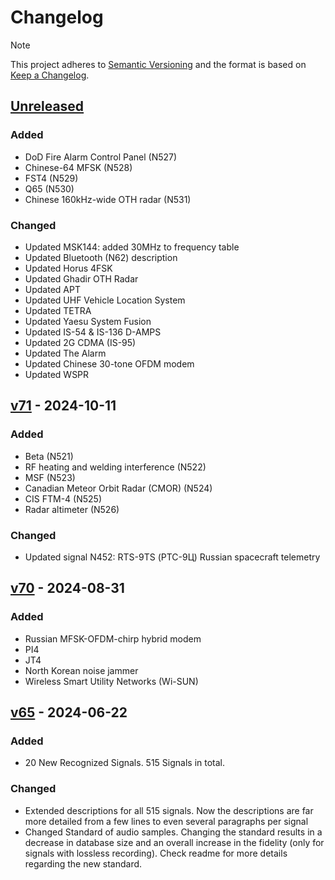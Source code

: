 # Changelog

> [!NOTE]  
> This project adheres to [Semantic Versioning](https://semver.org/spec/v2.0.0.html) and the format is based on [Keep a Changelog](https://keepachangelog.com/en/1.0.0/).

## [Unreleased]

### Added
- DoD Fire Alarm Control Panel (N527)
- Chinese-64 MFSK (N528)
- FST4 (N529)
- Q65 (N530)
- Chinese 160kHz-wide OTH radar (N531)

### Changed
- Updated MSK144: added 30MHz to frequency table
- Updated Bluetooth (N62) description
- Updated Horus 4FSK
- Updated Ghadir OTH Radar
- Updated APT
- Updated UHF Vehicle Location System
- Updated TETRA
- Updated Yaesu System Fusion
- Updated IS-54 & IS-136 D-AMPS
- Updated 2G CDMA (IS-95)
- Updated The Alarm
- Updated Chinese 30-tone OFDM modem
- Updated WSPR

## [v71] - 2024-10-11

### Added
- Beta (N521)
- RF heating and welding interference (N522)
- MSF (N523)
- Canadian Meteor Orbit Radar (CMOR) (N524)
- CIS FTM-4 (N525)
- Radar altimeter (N526)

### Changed
- Updated signal N452: RTS-9TS (РТС-9Ц) Russian spacecraft telemetry

## [v70] - 2024-08-31

### Added
- Russian MFSK-OFDM-chirp hybrid modem
- PI4
- JT4
- North Korean noise jammer
- Wireless Smart Utility Networks (Wi-SUN)

## [v65] - 2024-06-22

### Added
- 20 New Recognized Signals. 515 Signals in total.

### Changed
- Extended descriptions for all 515 signals. Now the descriptions are far more detailed from a few lines to even several paragraphs per signal
- Changed Standard of audio samples. Changing the standard results in a decrease in database size and an overall increase in the fidelity (only for signals with lossless recording). Check readme for more details regarding the new standard.


<!-- Links definitions -->
[Unreleased]: https://github.com/AresValley/Artemis/compare/v71...HEAD
[v71]: https://github.com/AresValley/Artemis/releases/tag/v71
[v70]: https://github.com/AresValley/Artemis/releases/tag/v70
[v65]: https://github.com/AresValley/Artemis/releases/tag/v65
